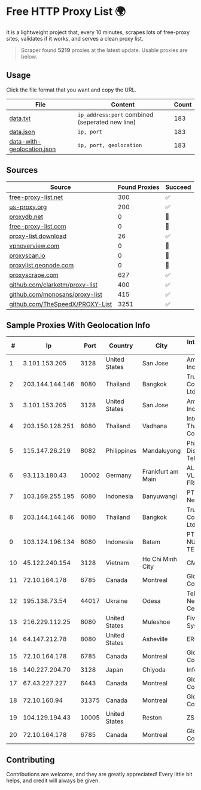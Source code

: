 
# Free HTTP Proxy List 🌍

It is a lightweight project that, every 10 minutes, scrapes lots of free-proxy sites, validates if it works, and serves a clean proxy list.


> Scraper found **5219** proxies at the latest update. Usable proxies are below.

## Usage

Click the file format that you want and copy the URL.


|File|Content|Count|
|----|-------|-----|
|[data.txt](https://raw.githubusercontent.com/themiralay/Proxy-List-World/master/data.txt)|`ip_address:port` combined (seperated new line)|183|
|[data.json](https://raw.githubusercontent.com/themiralay/Proxy-List-World/master/data.json)|`ip, port`|183|
|[data-with-geolocation.json](https://raw.githubusercontent.com/themiralay/Proxy-List-World/master/data-with-geolocation.json)|`ip, port, geolocation`|183|

## Sources

|Source|Found Proxies|Succeed|
|------|-------------|-------|
|[free-proxy-list.net](https://free-proxy-list.net)|300|✅|
|[us-proxy.org](https://www.us-proxy.org)|200|✅|
|[proxydb.net](http://proxydb.net)|0|🚫|
|[free-proxy-list.com](https://free-proxy-list.com/?page=&port=&type%5B%5D=http&type%5B%5D=https&up_time=0&search=Search)|0|🚫|
|[proxy-list.download](https://www.proxy-list.download/HTTP)|26|✅|
|[vpnoverview.com](https://vpnoverview.com/privacy/anonymous-browsing/free-proxy-servers)|0|🚫|
|[proxyscan.io](https://www.proxyscan.io)|0|🚫|
|[proxylist.geonode.com](https://proxylist.geonode.com/api/proxy-list?limit=300&page=1&sort_by=lastChecked&sort_type=desc&protocols=http,https)|0|🚫|
|[proxyscrape.com](https://api.proxyscrape.com/v2/?request=displayproxies&protocol=http&timeout=10000&country=all&ssl=all&anonymity=all)|627|✅|
|[github.com/clarketm/proxy-list](https://raw.githubusercontent.com/clarketm/proxy-list/master/proxy-list-raw.txt)|400|✅|
|[github.com/monosans/proxy-list](https://raw.githubusercontent.com/monosans/proxy-list/main/proxies/http.txt)|415|✅|
|[github.com/TheSpeedX/PROXY-List](https://raw.githubusercontent.com/TheSpeedX/PROXY-List/master/http.txt)|3251|✅|


## Sample Proxies With Geolocation Info

|#|Ip|Port|Country|City|Internet Service Provider|
|-|--|----|-------|----|-------------------------|
|1|3.101.153.205|3128|United States|San Jose|Amazon.com, Inc.|
|2|203.144.144.146|8080|Thailand|Bangkok|True Internet Corporation CO. Ltd.|
|3|3.101.153.205|3128|United States|San Jose|Amazon.com, Inc.|
|4|203.150.128.251|8080|Thailand|Vadhana|Internet Thailand Company Ltd|
|5|115.147.26.219|8082|Philippines|Mandaluyong|Philippine Long Distance Telephone Co.|
|6|93.113.180.43|10002|Germany|Frankfurt am Main|ALEXANDRU VLAD trading as FREAKHOSTING|
|7|103.169.255.195|6080|Indonesia|Banyuwangi|PT Master Star Network|
|8|203.144.144.146|8080|Thailand|Bangkok|True Internet Corporation CO. Ltd.|
|9|103.124.196.134|8080|Indonesia|Batam|PT INFORMASI NUSANTARA TEKNOLOGI|
|10|45.122.240.154|3128|Vietnam|Ho Chi Minh City|CMCTELECOM|
|11|72.10.164.178|6785|Canada|Montreal|GloboTech Communications|
|12|195.138.73.54|44017|Ukraine|Odesa|TeNeT Networking Centre|
|13|216.229.112.25|8080|United States|Muleshoe|Five Area Systems, LLC|
|14|64.147.212.78|8080|United States|Asheville|ERC Broadband|
|15|72.10.164.178|6785|Canada|Montreal|GloboTech Communications|
|16|140.227.204.70|3128|Japan|Chiyoda|InfoSphere|
|17|67.43.227.227|6443|Canada|Montreal|GloboTech Communications|
|18|72.10.160.94|31375|Canada|Montreal|GloboTech Communications|
|19|104.129.194.43|10005|United States|Reston|ZSCALER, INC.|
|20|72.10.164.178|6785|Canada|Montreal|GloboTech Communications|



## Contributing

Contributions are welcome, and they are greatly appreciated! Every
little bit helps, and credit will always be given.

